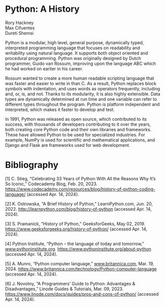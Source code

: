 # Python: A History
Rory Hackney  
Max Cifuentes  
Dureti Shemsi

Python is a modular, high level, general purpose, dynamically typed, interpreted programming language that focuses on readability and writability using natural language. It supports both object oriented and procedural programming. Python was originally designed by Dutch programmer, Guido van Rossum, improving upon the language ABC which he had worked on earlier in his career.

Rossum wanted to create a more human readable scripting language that was faster and easier to write in than C. As a result, Python replaces block symbols with indentation, and uses words as operators frequently, including and, or, is, and not. Thanks to its modularity, it is also highly extensible. Data types are dynamically determined at run time and one variable can refer to different types throughout the program. Python is platform independent and interpreted, which makes it faster to develop and test.

In 1991, Python was released as open source, which contributed to its success, with thousands of developers contributing to it over the years, both creating core Python code and their own libraries and frameworks. These have allowed Python to be used for specialized industries. For example, NumPy is used for scientific and mathematical applications, and Django and Flask are frameworks used for web development.

# Bibliography
[1] C. Stieg, “Celebrating 33 Years of Python With All the Reasons Why It’s So Iconic,” Codecademy Blog, Feb. 20, 2023. https://www.codecademy.com/resources/blog/history-of-python-coding-language/ (accessed Apr. 14, 2024).

[2] K. Ostrowska, “A Brief History of Python,” LearnPython.com, Jun. 20, 2022. http://learnpython.com/blog/history-of-python (accessed Apr. 14, 2024).

[3] S. Pramanick, “History of Python,” GeeksforGeeks, May 02, 2019. https://www.geeksforgeeks.org/history-of-python/ (accessed Apr. 14, 2024).

[4] Python Institute, “Python – the language of today and tomorrow,” www.pythoninstitute.org. https://www.pythoninstitute.org/about-python (accessed Apr. 14, 2024).

[5] A. Munro, “Python computer language,” www.britannica.com, Mar. 19, 2024. https://www.britannica.com/technology/Python-computer-language (accessed Apr. 14, 2024).


[6] J. Novotny, “A Programmers’ Guide to Python: Advantages & Disadvantages,” Linode Guides & Tutorials, Mar. 09, 2023. https://www.linode.com/docs/guides/pros-and-cons-of-python/ (accessed Apr. 14, 2024).